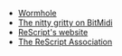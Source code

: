 - [Wormhole](https://wormhole.app)
- [The nitty gritty on BitMidi](https://jsparty.fm/47)
- [ReScript's website](https://rescript-lang.org)
- [The ReScript Association](https://rescript-association.org)
